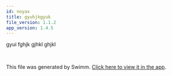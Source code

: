 ```yaml
---
id: noyax
title: gyuhjkgyuk
file_version: 1.1.2
app_version: 1.4.5
---
```


gyui fghjk gjhkl ghjkl

<br/>

This file was generated by Swimm. [Click here to view it in the app](/repos/ls4DA2fLasmQuEbT4ipw/docs/noyax).
